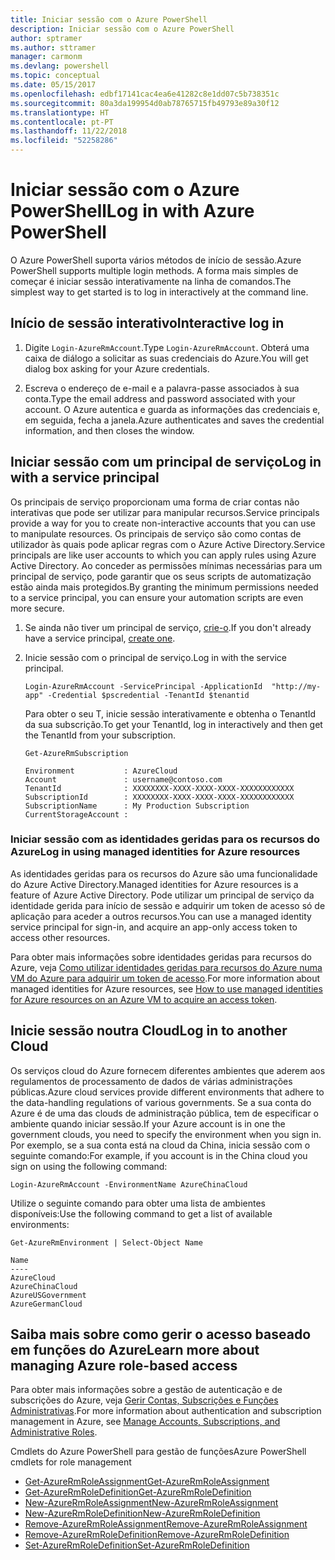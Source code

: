 ```yaml
---
title: Iniciar sessão com o Azure PowerShell
description: Iniciar sessão com o Azure PowerShell
author: sptramer
ms.author: sttramer
manager: carmonm
ms.devlang: powershell
ms.topic: conceptual
ms.date: 05/15/2017
ms.openlocfilehash: edbf17141cac4ea6e41282c8e1dd07c5b738351c
ms.sourcegitcommit: 80a3da199954d0ab78765715fb49793e89a30f12
ms.translationtype: HT
ms.contentlocale: pt-PT
ms.lasthandoff: 11/22/2018
ms.locfileid: "52258286"
---
```

# <a name="log-in-with-azure-powershell"></a><span data-ttu-id="91289-103">Iniciar sessão com o Azure PowerShell</span><span class="sxs-lookup"><span data-stu-id="91289-103">Log in with Azure PowerShell</span></span>

<span data-ttu-id="91289-104">O Azure PowerShell suporta vários métodos de início de sessão.</span><span class="sxs-lookup"><span data-stu-id="91289-104">Azure PowerShell supports multiple login methods.</span></span> <span data-ttu-id="91289-105">A forma mais simples de começar é iniciar sessão interativamente na linha de comandos.</span><span class="sxs-lookup"><span data-stu-id="91289-105">The simplest way to get started is to log in interactively at the command line.</span></span>

## <a name="interactive-log-in"></a><span data-ttu-id="91289-106">Início de sessão interativo</span><span class="sxs-lookup"><span data-stu-id="91289-106">Interactive log in</span></span>

1. <span data-ttu-id="91289-107">Digite `Login-AzureRmAccount`.</span><span class="sxs-lookup"><span data-stu-id="91289-107">Type `Login-AzureRmAccount`.</span></span> <span data-ttu-id="91289-108">Obterá uma caixa de diálogo a solicitar as suas credenciais do Azure.</span><span class="sxs-lookup"><span data-stu-id="91289-108">You will get dialog box asking for your Azure credentials.</span></span>

2. <span data-ttu-id="91289-109">Escreva o endereço de e-mail e a palavra-passe associados à sua conta.</span><span class="sxs-lookup"><span data-stu-id="91289-109">Type the email address and password associated with your account.</span></span> <span data-ttu-id="91289-110">O Azure autentica e guarda as informações das credenciais e, em seguida, fecha a janela.</span><span class="sxs-lookup"><span data-stu-id="91289-110">Azure authenticates and saves the credential information, and then closes the window.</span></span>

## <a name="log-in-with-a-service-principal"></a><span data-ttu-id="91289-111">Iniciar sessão com um principal de serviço</span><span class="sxs-lookup"><span data-stu-id="91289-111">Log in with a service principal</span></span>

<span data-ttu-id="91289-112">Os principais de serviço proporcionam uma forma de criar contas não interativas que pode ser utilizar para manipular recursos.</span><span class="sxs-lookup"><span data-stu-id="91289-112">Service principals provide a way for you to create non-interactive accounts that you can use to manipulate resources.</span></span> <span data-ttu-id="91289-113">Os principais de serviço são como contas de utilizador às quais pode aplicar regras com o Azure Active Directory.</span><span class="sxs-lookup"><span data-stu-id="91289-113">Service principals are like user accounts to which you can apply rules using Azure Active Directory.</span></span> <span data-ttu-id="91289-114">Ao conceder as permissões mínimas necessárias para um principal de serviço, pode garantir que os seus scripts de automatização estão ainda mais protegidos.</span><span class="sxs-lookup"><span data-stu-id="91289-114">By granting the minimum permissions needed to a service principal, you can ensure your automation scripts are even more secure.</span></span>

1. <span data-ttu-id="91289-115">Se ainda não tiver um principal de serviço, [crie-o](create-azure-service-principal-azureps.md).</span><span class="sxs-lookup"><span data-stu-id="91289-115">If you don't already have a service principal, [create one](create-azure-service-principal-azureps.md).</span></span>

2. <span data-ttu-id="91289-116">Inicie sessão com o principal de serviço.</span><span class="sxs-lookup"><span data-stu-id="91289-116">Log in with the service principal.</span></span>

    ```powershell-interactive
    Login-AzureRmAccount -ServicePrincipal -ApplicationId  "http://my-app" -Credential $pscredential -TenantId $tenantid
    ```

    <span data-ttu-id="91289-117">Para obter o seu T, inicie sessão interativamente e obtenha o TenantId da sua subscrição.</span><span class="sxs-lookup"><span data-stu-id="91289-117">To get your TenantId, log in interactively and then get the TenantId from your subscription.</span></span>

    ```powershell-interactive
    Get-AzureRmSubscription
    ```

    ```output
    Environment           : AzureCloud
    Account               : username@contoso.com
    TenantId              : XXXXXXXX-XXXX-XXXX-XXXX-XXXXXXXXXXXX
    SubscriptionId        : XXXXXXXX-XXXX-XXXX-XXXX-XXXXXXXXXXXX
    SubscriptionName      : My Production Subscription
    CurrentStorageAccount :
    ```

### <a name="log-in-using-managed-identities-for-azure-resources"></a><span data-ttu-id="91289-118">Iniciar sessão com as identidades geridas para os recursos do Azure</span><span class="sxs-lookup"><span data-stu-id="91289-118">Log in using managed identities for Azure resources</span></span>

<span data-ttu-id="91289-119">As identidades geridas para os recursos do Azure são uma funcionalidade do Azure Active Directory.</span><span class="sxs-lookup"><span data-stu-id="91289-119">Managed identities for Azure resources is a feature of Azure Active Directory.</span></span> <span data-ttu-id="91289-120">Pode utilizar um principal de serviço da identidade gerida para início de sessão e adquirir um token de acesso só de aplicação para aceder a outros recursos.</span><span class="sxs-lookup"><span data-stu-id="91289-120">You can use a managed identity service principal for sign-in, and acquire an app-only access token to access other resources.</span></span>

<span data-ttu-id="91289-121">Para obter mais informações sobre identidades geridas para recursos do Azure, veja [Como utilizar identidades geridas para recursos do Azure numa VM do Azure para adquirir um token de acesso](/azure/active-directory/managed-identities-azure-resources/how-to-use-vm-token).</span><span class="sxs-lookup"><span data-stu-id="91289-121">For more information about managed identities for Azure resources, see [How to use managed identities for Azure resources on an Azure VM to acquire an access token](/azure/active-directory/managed-identities-azure-resources/how-to-use-vm-token).</span></span>

## <a name="log-in-to-another-cloud"></a><span data-ttu-id="91289-122">Inicie sessão noutra Cloud</span><span class="sxs-lookup"><span data-stu-id="91289-122">Log in to another Cloud</span></span>

<span data-ttu-id="91289-123">Os serviços cloud do Azure fornecem diferentes ambientes que aderem aos regulamentos de processamento de dados de várias administrações públicas.</span><span class="sxs-lookup"><span data-stu-id="91289-123">Azure cloud services provide different environments that adhere to the data-handling regulations of various governments.</span></span> <span data-ttu-id="91289-124">Se a sua conta do Azure é de uma das clouds de administração pública, tem de especificar o ambiente quando iniciar sessão.</span><span class="sxs-lookup"><span data-stu-id="91289-124">If your Azure account is in one the government clouds, you need to specify the environment when you sign in.</span></span> <span data-ttu-id="91289-125">Por exemplo, se a sua conta está na cloud da China, inicia sessão com o seguinte comando:</span><span class="sxs-lookup"><span data-stu-id="91289-125">For example, if you account is in the China cloud you sign on using the following command:</span></span>

```powershell-interactive
Login-AzureRmAccount -EnvironmentName AzureChinaCloud
```

<span data-ttu-id="91289-126">Utilize o seguinte comando para obter uma lista de ambientes disponíveis:</span><span class="sxs-lookup"><span data-stu-id="91289-126">Use the following command to get a list of available environments:</span></span>

```powershell-interactive
Get-AzureRmEnvironment | Select-Object Name
```

```output
Name
----
AzureCloud
AzureChinaCloud
AzureUSGovernment
AzureGermanCloud
```

## <a name="learn-more-about-managing-azure-role-based-access"></a><span data-ttu-id="91289-127">Saiba mais sobre como gerir o acesso baseado em funções do Azure</span><span class="sxs-lookup"><span data-stu-id="91289-127">Learn more about managing Azure role-based access</span></span>

<span data-ttu-id="91289-128">Para obter mais informações sobre a gestão de autenticação e de subscrições do Azure, veja [Gerir Contas, Subscrições e Funções Administrativas](/azure/active-directory/role-based-access-control-configure).</span><span class="sxs-lookup"><span data-stu-id="91289-128">For more information about authentication and subscription management in Azure, see [Manage Accounts, Subscriptions, and Administrative Roles](/azure/active-directory/role-based-access-control-configure).</span></span>

<span data-ttu-id="91289-129">Cmdlets do Azure PowerShell para gestão de funções</span><span class="sxs-lookup"><span data-stu-id="91289-129">Azure PowerShell cmdlets for role management</span></span>

* [<span data-ttu-id="91289-130">Get-AzureRmRoleAssignment</span><span class="sxs-lookup"><span data-stu-id="91289-130">Get-AzureRmRoleAssignment</span></span>](/powershell/module/AzureRM.Resources/Get-AzureRmRoleAssignment)
* [<span data-ttu-id="91289-131">Get-AzureRmRoleDefinition</span><span class="sxs-lookup"><span data-stu-id="91289-131">Get-AzureRmRoleDefinition</span></span>](/powershell/module/AzureRM.Resources/Get-AzureRmRoleDefinition)
* [<span data-ttu-id="91289-132">New-AzureRmRoleAssignment</span><span class="sxs-lookup"><span data-stu-id="91289-132">New-AzureRmRoleAssignment</span></span>](/powershell/module/AzureRM.Resources/New-AzureRmRoleAssignment)
* [<span data-ttu-id="91289-133">New-AzureRmRoleDefinition</span><span class="sxs-lookup"><span data-stu-id="91289-133">New-AzureRmRoleDefinition</span></span>](/powershell/module/AzureRM.Resources/New-AzureRmRoleDefinition)
* [<span data-ttu-id="91289-134">Remove-AzureRmRoleAssignment</span><span class="sxs-lookup"><span data-stu-id="91289-134">Remove-AzureRmRoleAssignment</span></span>](/powershell/module/AzureRM.Resources/Remove-AzureRmRoleAssignment)
* [<span data-ttu-id="91289-135">Remove-AzureRmRoleDefinition</span><span class="sxs-lookup"><span data-stu-id="91289-135">Remove-AzureRmRoleDefinition</span></span>](/powershell/module/AzureRM.Resources/Remove-AzureRmRoleDefinition)
* [<span data-ttu-id="91289-136">Set-AzureRmRoleDefinition</span><span class="sxs-lookup"><span data-stu-id="91289-136">Set-AzureRmRoleDefinition</span></span>](/powershell/moduel/AzureRM.Resources/Set-AzureRmRoleDefinition)
